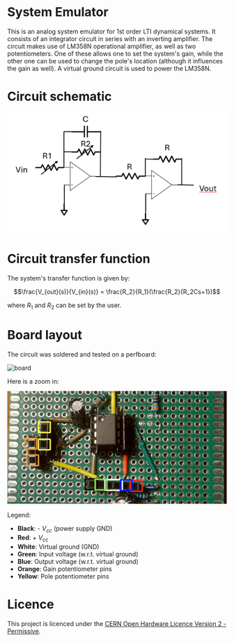 # System Emulator
This is an analog system emulator for 1st order LTI dynamical systems. It consists of an integrator circuit in series with an inverting amplifier. The circuit makes use of LM358N operational amplifier, as well as two potentiometers. One of these allows one to set the system's gain, while the other one can be used to change the pole's location (although it influences the gain as well). A virtual ground circuit is used to power the LM358N. 

# Circuit schematic
![schematic](schematic/schematic.png)

# Circuit transfer function
The system's transfer function is given by: 

$$\frac{V_{out}(s)}{V_{in}(s)} = \frac{R_2}{R_1}(\frac{R_2}{R_2Cs+1})$$

where $R_1$ and $R_2$ can be set by the user.

# Board layout
The circuit was soldered and tested on a perfboard:

![board](images/Board.png)

Here is a zoom in:

![board](images/Board_zoom_in.png)

Legend:
- **Black**: - $V_{cc}$ (power supply GND)
- **Red**: + $V_{cc}$
- **White**: Virtual ground (GND)
- **Green**: Input voltage (w.r.t. virtual ground)
- **Blue**: Output voltage (w.r.t. virtual ground)
- **Orange**: Gain potentiometer pins
- **Yellow**: Pole potentiometer pins
 
# Licence
This project is licenced under the [CERN Open Hardware Licence Version 2 - Permissive](https://choosealicense.com/licenses/cern-ohl-p-2.0/#).
